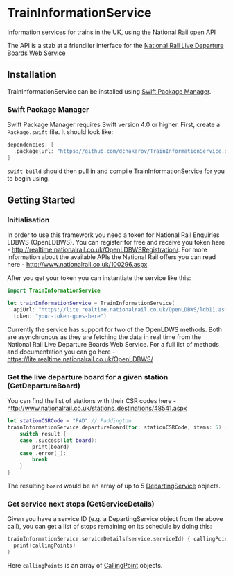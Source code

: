 # TrainInformationService
Information services for trains in the UK, using the National Rail open API

The API is a stab at a friendlier interface for the [National Rail Live Departure Boards Web Service](https://lite.realtime.nationalrail.co.uk/OpenLDBWS/)

## Installation

TrainInformationService can be installed using [Swift Package Manager](https://swift.org/package-manager/).

### Swift Package Manager

Swift Package Manager requires Swift version 4.0 or higher. First, create a
`Package.swift` file. It should look like:

```swift
dependencies: [
  .package(url: "https://github.com/dchakarov/TrainInformationService.git", from: "0.1.0"),
]
```

`swift build` should then pull in and compile TrainInformationService for you to begin using.

## Getting Started

### Initialisation

In order to use this framework you need a token for National Rail Enquiries LDBWS (OpenLDBWS). You can register for free and receive you token here - http://realtime.nationalrail.co.uk/OpenLDBWSRegistration/. For more information about the available APIs the National Rail offers you can read here - http://www.nationalrail.co.uk/100296.aspx

After you get your token you can instantiate the service like this:
``` swift
import TrainInformationService

let trainInformationService = TrainInformationService(
  apiUrl: "https://lite.realtime.nationalrail.co.uk/OpenLDBWS/ldb11.asmx",
  token: "your-token-goes-here")
```

Currently the service has support for two of the OpenLDWS methods. Both are asynchronous as they are fetching the data in real time from the National Rail Live Departure Boards Web Service. For a full list of methods and documentation you can go here - https://lite.realtime.nationalrail.co.uk/OpenLDBWS/

### Get the live departure board for a given station (GetDepartureBoard)

You can find the list of stations with their CSR codes here - http://www.nationalrail.co.uk/stations_destinations/48541.aspx

``` swift
let stationCSRCode = "PAD" // Paddington
trainInformationService.departureBoard(for: stationCSRCode, items: 5) { result in
	switch result {
	case .success(let board):
		print(board)
	case .error(_):
		break
	}
}
```

The resulting `board` would be an array of up to 5 [DepartingService](TrainInformationService/Sources/TrainInformationService/DepartingService.swift) objects.

### Get service next stops (GetServiceDetails)

Given you have a service ID (e.g. a DepartingService object from the above call), you can get a list of stops remaining on its schedule by doing this:
``` swift
trainInformationService.serviceDetails(service.serviceId) { callingPoints in
  print(callingPoints)
}
```

Here `callingPoints` is an array of [CallingPoint](TrainInformationService/Sources/TrainInformationService/CallingPoint.swift) objects.
